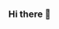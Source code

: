 ### Hi there 👋

<!--
**anderscain63/anderscain63** is a ✨ _special_ ✨ repository because its `README.md` (this file) appears on your GitHub profile.
[![YOLO Badge](https://github.com/anderscain63/tailwindcss-rails/actions/workflows/main.yml/badge.svg?branch=main)](https://github.com/anderscain63/tailwindcss-rails/actions/workflows/main.yml)
Here are some ideas to get you started:

- 🔭 I’m currently working on ...
- 🌱 I’m currently learning ...
- 👯 I’m looking to collaborate on ...
- 🤔 I’m looking for help with ...
- 💬 Ask me about ...
- 📫 How to reach me: ...
- 😄 Pronouns: ...
- ⚡ Fun fact: ...
-->
